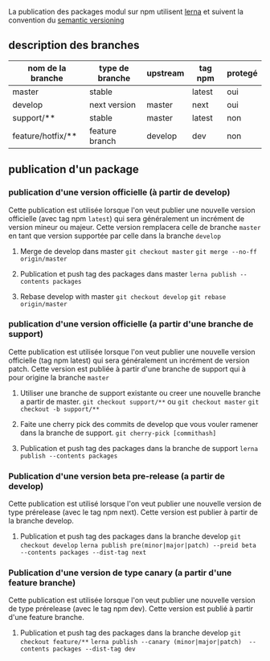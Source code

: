 La publication des packages modul sur npm utilisent [lerna](https://github.com/lerna/lerna) et suivent la convention du [semantic versioning](https://semver.org/)

## description des branches

|nom de la branche   | type de branche  | upstream  | tag npm  | protegé |
|---|---|---|---|---|
|master   | stable   |   | latest | oui |
|develop   | next version  | master  | next | oui |
|support/**  | stable  | master   | latest | non |
|feature/hotfix/**  | feature branch | develop   | dev | non |

## publication d'un package

### publication d'une version officielle (à partir de develop)

Cette publication est utilisée lorsque l'on veut publier une nouvelle version officielle (avec tag npm `latest`) qui sera généralement un incrément de version mineur ou majeur. Cette version remplacera celle de branche `master` en tant que version supportée par celle dans la branche `develop`

1. Merge de develop dans master
`git checkout master`
`git merge --no-ff origin/master`

2. Publication et push tag des packages dans master
`lerna publish --contents packages`

3. Rebase develop with master
`git checkout develop`
`git rebase origin/master`

### publication d'une version officielle (a partir d'une branche de support)

Cette publication est utilisée lorsque l'on veut publier une nouvelle version officielle (tag npm latest) qui sera généralement un incrément de version patch. Cette version est publiée à partir d'une branche de support qui à pour origine la branche `master`

1. Utiliser une branche de support existante ou creer une nouvelle branche a partir de master.
`git checkout support/**`
ou
`git checkout master`
`git checkout -b support/**`

2. Faite une cherry pick des commits de develop que vous vouler ramener dans la branche de support.
`git cherry-pick [commithash]`

3. Publication et push tag des packages dans la branche de support
`lerna publish --contents packages`

### Publication d'une version beta pre-release (a partir de develop)

Cette publication est utilisé lorsque l'on veut publier une nouvelle version de type prérelease (avec le tag npm next). Cette version est publier à partir de la branche develop.

1. Publication et push tag des packages dans la branche develop
`git checkout develop`
`lerna publish pre(minor|major|patch) --preid beta --contents packages --dist-tag next`


### Publication d'une version de type canary (a partir d'une feature branche)

Cette publication est utilisée lorsque l'on veut publier une nouvelle version de type prérelease (avec le tag npm dev). Cette version est publié à partir d'une feature branche.

1. Publication et push tag des packages dans la branche develop
`git checkout feature/**`
`lerna publish --canary (minor|major|patch)  --contents packages --dist-tag dev`
